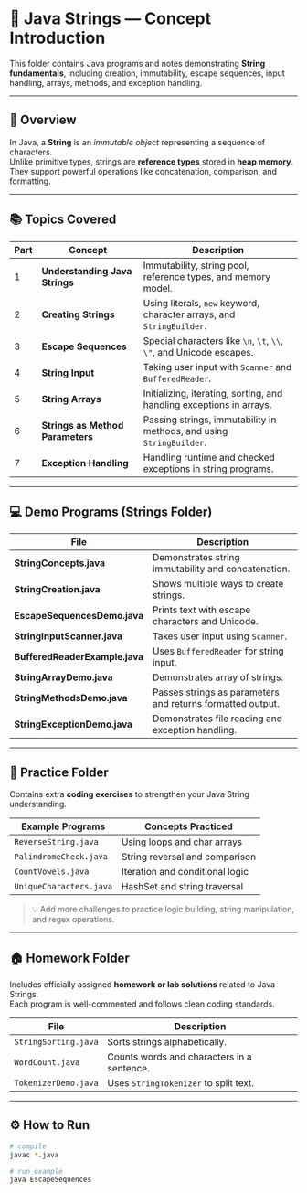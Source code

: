 # 💬 Java Strings — Concept Introduction

This folder contains Java programs and notes demonstrating **String fundamentals**, including creation, immutability, escape sequences, input handling, arrays, methods, and exception handling.

---

## 🧠 Overview

In Java, a **String** is an *immutable object* representing a sequence of characters.  
Unlike primitive types, strings are **reference types** stored in **heap memory**.  
They support powerful operations like concatenation, comparison, and formatting.

---

## 📚 Topics Covered

| Part | Concept | Description |
|------|----------|-------------|
| 1 | **Understanding Java Strings** | Immutability, string pool, reference types, and memory model. |
| 2 | **Creating Strings** | Using literals, `new` keyword, character arrays, and `StringBuilder`. |
| 3 | **Escape Sequences** | Special characters like `\n`, `\t`, `\\`, `\"`, and Unicode escapes. |
| 4 | **String Input** | Taking user input with `Scanner` and `BufferedReader`. |
| 5 | **String Arrays** | Initializing, iterating, sorting, and handling exceptions in arrays. |
| 6 | **Strings as Method Parameters** | Passing strings, immutability in methods, and using `StringBuilder`. |
| 7 | **Exception Handling** | Handling runtime and checked exceptions in string programs. |

---

## 💻 Demo Programs (Strings Folder)

| File | Description |
|------|--------------|
| **StringConcepts.java** | Demonstrates string immutability and concatenation. |
| **StringCreation.java** | Shows multiple ways to create strings. |
| **EscapeSequencesDemo.java** | Prints text with escape characters and Unicode. |
| **StringInputScanner.java** | Takes user input using `Scanner`. |
| **BufferedReaderExample.java** | Uses `BufferedReader` for string input. |
| **StringArrayDemo.java** | Demonstrates array of strings. |
| **StringMethodsDemo.java** | Passes strings as parameters and returns formatted output. |
| **StringExceptionDemo.java** | Demonstrates file reading and exception handling. |

---

## 🧩 Practice Folder

Contains extra **coding exercises** to strengthen your Java String understanding.

| Example Programs | Concepts Practiced |
|------------------|--------------------|
| `ReverseString.java` | Using loops and char arrays |
| `PalindromeCheck.java` | String reversal and comparison |
| `CountVowels.java` | Iteration and conditional logic |
| `UniqueCharacters.java` | HashSet and string traversal |

> 💡 Add more challenges to practice logic building, string manipulation, and regex operations.

---

## 🏠 Homework Folder

Includes officially assigned **homework or lab solutions** related to Java Strings.  
Each program is well-commented and follows clean coding standards.

| File | Description |
|------|--------------|
| `StringSorting.java` | Sorts strings alphabetically. |
| `WordCount.java` | Counts words and characters in a sentence. |
| `TokenizerDemo.java` | Uses `StringTokenizer` to split text. |

---

## ⚙️ How to Run

```bash
# compile
javac *.java

# run example
java EscapeSequences
